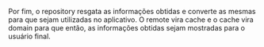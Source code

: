 Por fim, o repository resgata as informações obtidas e converte as mesmas para que sejam utilizadas no aplicativo. O remote vira cache e o cache vira domain para que então, as informações obtidas sejam mostradas para o usuário final.